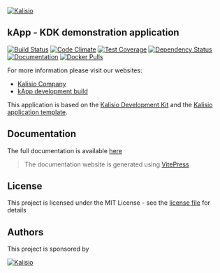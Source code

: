 [![Kalisio](https://s3.eu-central-1.amazonaws.com/kalisioscope/kapp/kapp-logo-color-512x192.png)](https://kalisio.com)

## kApp - KDK demonstration application

[![Build Status](https://app.travis-ci.com/kalisio/kApp.png?branch=master)](https://app.travis-ci.com/kalisio/kApp)
[![Code Climate](https://codeclimate.com/github/kalisio/kApp/badges/gpa.svg)](https://codeclimate.com/github/kalisio/kApp)
[![Test Coverage](https://codeclimate.com/github/kalisio/kApp/badges/coverage.svg)](https://codeclimate.com/github/kalisio/kApp/test_coverage)
[![Dependency Status](https://img.shields.io/librariesio/github/kalisio/kapp?style=flat-square)](https://david-dm.org/kalisio/kapp)
[![Documentation](https://img.shields.io/badge/documentation-available-brightgreen.svg)](https://kalisio.github.io/kApp/)
[![Docker Pulls](https://img.shields.io/docker/pulls/kalisio/kapp.svg?style=plastic)](https://hub.docker.com/r/kalisio/kapp/)

For more information please visit our websites:
* [Kalisio Company](https://kalisio.com/)
* [kApp development build](https://kapp.dev.kalisio.xyz/)

This application is based on the [Kalisio Development Kit](https://kalisio.github.io/kdk/) and the [Kalisio application template](https://github.com/kalisio/skeleton).

## Documentation

The full documentation is available [here](https://kalisio.github.io/kApp/)

> The documentation website is generated using [VitePress](https://vitepress.dev/)

## License

This project is licensed under the MIT License - see the [license file](./LICENSE) for details

## Authors

This project is sponsored by 

[![Kalisio](https://s3.eu-central-1.amazonaws.com/kalisioscope/kalisio/kalisio-logo-black-256x84.png)](https://kalisio.com)

